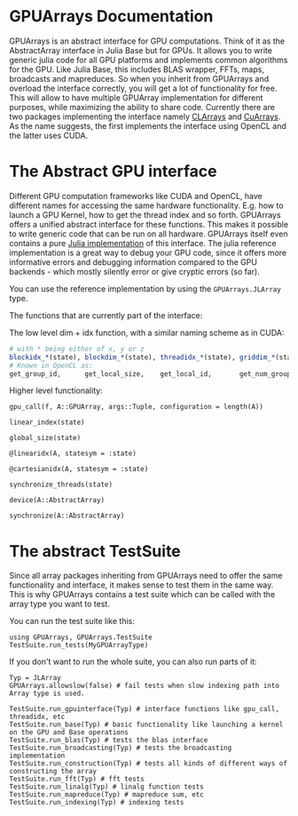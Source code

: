 # GPUArrays Documentation

GPUArrays is an abstract interface for GPU computations.
Think of it as the AbstractArray interface in Julia Base but for GPUs.
It allows you to write generic julia code for all GPU platforms and implements common algorithms for the GPU.
Like Julia Base, this includes BLAS wrapper, FFTs, maps, broadcasts and mapreduces.
So when you inherit from GPUArrays and overload the interface correctly, you will get a lot
of functionality for free.
This will allow to have multiple GPUArray implementation for different purposes, while
maximizing the ability to share code.
Currently there are two packages implementing the interface namely [CLArrays](https://github.com/JuliaGPU/CLArrays.jl) and [CuArrays](https://github.com/JuliaGPU/CuArrays.jl).
As the name suggests, the first implements the interface using OpenCL and the latter uses CUDA.



# The Abstract GPU interface

Different GPU computation frameworks like CUDA and OpenCL, have different
names for accessing the same hardware functionality.
E.g. how to launch a GPU Kernel, how to get the thread index and so forth.
GPUArrays offers a unified abstract interface for these functions.
This makes it possible to write generic code that can be run on all hardware.
GPUArrays itself even contains a pure [Julia implementation](https://github.com/JuliaGPU/GPUArrays.jl/blob/master/src/jlbackend.jl) of this interface.
The julia reference implementation is a great way to debug your GPU code, since it
offers more informative errors and debugging information compared to the GPU backends - which
mostly silently error or give cryptic errors (so far).

You can use the reference implementation by using the `GPUArrays.JLArray` type.

The functions that are currently part of the interface:

The low level dim + idx function, with a similar naming scheme as in CUDA:
```Julia
# with * being either of x, y or z
blockidx_*(state), blockdim_*(state), threadidx_*(state), griddim_*(state)
# Known in OpenCL as:
get_group_id,      get_local_size,    get_local_id,       get_num_groups
```

Higher level functionality:

```@docs
gpu_call(f, A::GPUArray, args::Tuple, configuration = length(A))

linear_index(state)

global_size(state)

@linearidx(A, statesym = :state)

@cartesianidx(A, statesym = :state)

synchronize_threads(state)

device(A::AbstractArray)

synchronize(A::AbstractArray)
```


# The abstract TestSuite

Since all array packages inheriting from GPUArrays need to offer the same functionality
and interface, it makes sense to test them in the same way.
This is why GPUArrays contains a test suite which can be called with the array type
you want to test.

You can run the test suite like this:

```@example
using GPUArrays, GPUArrays.TestSuite
TestSuite.run_tests(MyGPUArrayType)
```
If you don't want to run the whole suite, you can also run parts of it:


```@example
Typ = JLArray
GPUArrays.allowslow(false) # fail tests when slow indexing path into Array type is used.

TestSuite.run_gpuinterface(Typ) # interface functions like gpu_call, threadidx, etc
TestSuite.run_base(Typ) # basic functionality like launching a kernel on the GPU and Base operations
TestSuite.run_blas(Typ) # tests the blas interface
TestSuite.run_broadcasting(Typ) # tests the broadcasting implementation
TestSuite.run_construction(Typ) # tests all kinds of different ways of constructing the array
TestSuite.run_fft(Typ) # fft tests
TestSuite.run_linalg(Typ) # linalg function tests
TestSuite.run_mapreduce(Typ) # mapreduce sum, etc
TestSuite.run_indexing(Typ) # indexing tests
```
